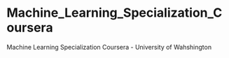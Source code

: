# Machine_Learning_Specialization_Coursera
Machine Learning Specialization Coursera - University of Wahshington
